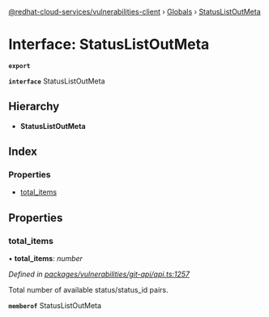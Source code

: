 [@redhat-cloud-services/vulnerabilities-client](../README.md) › [Globals](../globals.md) › [StatusListOutMeta](statuslistoutmeta.md)

# Interface: StatusListOutMeta

**`export`** 

**`interface`** StatusListOutMeta

## Hierarchy

* **StatusListOutMeta**

## Index

### Properties

* [total_items](statuslistoutmeta.md#total_items)

## Properties

###  total_items

• **total_items**: *number*

*Defined in [packages/vulnerabilities/git-api/api.ts:1257](https://github.com/RedHatInsights/javascript-clients/blob/master/packages/vulnerabilities/git-api/api.ts#L1257)*

Total number of available status/status_id pairs.

**`memberof`** StatusListOutMeta
